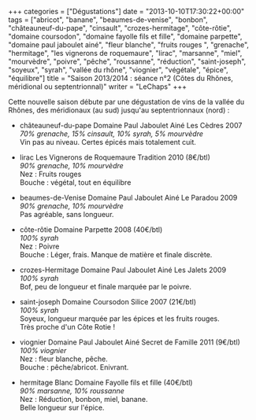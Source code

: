 +++
categories = ["Dégustations"]
date = "2013-10-10T17:30:22+00:00"
tags = ["abricot", "banane", "beaumes-de-venise", "bonbon", "châteauneuf-du-pape", "cinsault", "crozes-hermitage", "côte-rôtie", "domaine coursodon", "domaine fayolle fils et fille", "domaine parpette", "domaine paul jaboulet ainé", "fleur blanche", "fruits rouges ", "grenache", "hermitage", "les vignerons de roquemaure", "lirac", "marsanne", "miel", "mourvèdre", "poivre", "pêche", "roussanne", "réduction", "saint-joseph", "soyeux", "syrah", "vallée du rhône", "viognier", "végétale", "épice", "équilibre"] 
title = "Saison 2013/2014 : séance n°2 (Côtes du Rhônes, méridional ou septentrionnal)"
writer = "LeChaps"
+++

Cette nouvelle saison débute par une dégustation de vins de la vallée du Rhônes, des méridionaux (au sud) jusqu'au septentrionnaux (nord) :

* châteauneuf-du-pape Domaine Paul Jaboulet Ainé Les Cèdres 2007  
_70% grenache, 15% cinsault, 10% syrah, 5% mourvèdre_  
Vin pas au niveau. Certes épicés mais totalement cuit.

* lirac Les Vignerons de Roquemaure Tradition 2010 (8€/btl) <i class="fa fa-plus-circle"></i>  
_90% grenache, 10% mourvèdre_  
Nez : Fruits rouges  
Bouche : végétal, tout en équilibre

* beaumes-de-Venise Domaine Paul Jaboulet Ainé Le Paradou 2009 <i class="fa fa-minus-circle"></i>  
_90% grenache, 10% mourvèdre_  
Pas agréable, sans longueur.

* côte-rôtie Domaine Parpette 2008 (40€/btl)  
_100% syrah_  
Nez : Poivre  
Bouche : Léger, frais. Manque de matière et finale discrète.

* crozes-Hermitage Domaine Paul Jaboulet Ainé Les Jalets 2009  
_100% syrah_  
Bof, peu de longueur et finale marquée par le poivre.

* saint-joseph Domaine Coursodon Silice 2007 (21€/btl)  
_100% syrah_  
Soyeux, longueur marquée par les épices et les fruits rouges.  
Très proche d'un Côte Rotie !

* viognier Domaine Paul Jaboulet Ainé Secret de Famille 2011 (9€/btl)  
_100% viognier_  
Nez : fleur blanche, pêche.  
Bouche : pêche/abricot. Enivrant.

* hermitage Blanc Domaine Fayolle fils et fille (40€/btl)  
_90% marsanne, 10% roussanne_  
Nez : Réduction, bonbon, miel, banane.  
Belle longueur sur l'épice.
